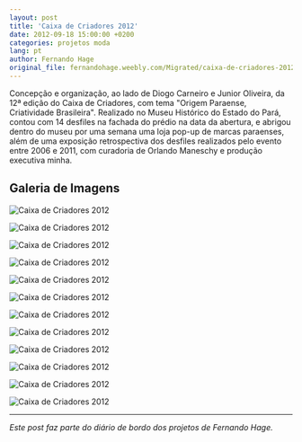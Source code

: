 ```yaml
---
layout: post
title: 'Caixa de Criadores 2012'
date: 2012-09-18 15:00:00 +0200
categories: projetos moda
lang: pt
author: Fernando Hage
original_file: fernandohage.weebly.com/Migrated/caixa-de-criadores-2012.html
---
```


Concepção e organização, ao lado de Diogo Carneiro e Junior Oliveira, da 12ª edição do Caixa de Criadores, com tema "Origem Paraense, Criatividade Brasileira". Realizado no Museu Histórico do Estado do Pará, contou com 14 desfiles na fachada do prédio na data da abertura, e abrigou dentro do museu por uma semana uma loja pop-up de marcas paraenses, além de uma exposição retrospectiva dos desfiles realizados pelo evento entre 2006 e 2011, com curadoria de Orlando Maneschy e produção executiva minha.

## Galeria de Imagens

![Caixa de Criadores 2012](/assets/images/caixa-de-criadores-2012-01.jpg)

![Caixa de Criadores 2012](/assets/images/caixa-de-criadores-2012-02.jpg)

![Caixa de Criadores 2012](/assets/images/caixa-de-criadores-2012-03.jpg)

![Caixa de Criadores 2012](/assets/images/caixa-de-criadores-2012-04.jpg)

![Caixa de Criadores 2012](/assets/images/caixa-de-criadores-2012-05.png)

![Caixa de Criadores 2012](/assets/images/caixa-de-criadores-2012-06.jpg)

![Caixa de Criadores 2012](/assets/images/caixa-de-criadores-2012-07.jpg)

![Caixa de Criadores 2012](/assets/images/caixa-de-criadores-2012-08.jpg)

![Caixa de Criadores 2012](/assets/images/caixa-de-criadores-2012-09.jpg)

![Caixa de Criadores 2012](/assets/images/caixa-de-criadores-2012-10.jpg)

![Caixa de Criadores 2012](/assets/images/caixa-de-criadores-2012-11.png)

![Caixa de Criadores 2012](/assets/images/caixa-de-criadores-2012-12.png)

---

*Este post faz parte do diário de bordo dos projetos de Fernando Hage.*
